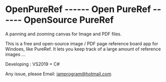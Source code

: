 # OpenPureRef ------ Open PureRef ------ OpenSource PureRef

A panning and zooming canvas for Image and PDF files.

This is a free and open-source image / PDF page reference board app for Windoes, like PureRef. It lets you keep track of a large amount of reference images ...

Developing : VS2019 + C#

Any issue, please Email: iamprogram@hotmail.com
